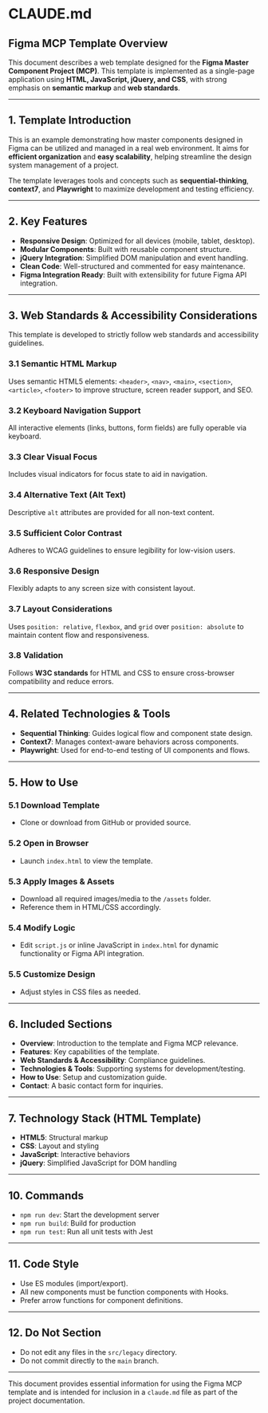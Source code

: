 # CLAUDE.md

## Figma MCP Template Overview

This document describes a web template designed for the **Figma Master Component Project (MCP)**. This template is implemented as a single-page application using **HTML, JavaScript, jQuery, and CSS**, with strong emphasis on **semantic markup** and **web standards**.

---

## 1. Template Introduction

This is an example demonstrating how master components designed in Figma can be utilized and managed in a real web environment. It aims for **efficient organization** and **easy scalability**, helping streamline the design system management of a project.

The template leverages tools and concepts such as **sequential-thinking**, **context7**, and **Playwright** to maximize development and testing efficiency.

---

## 2. Key Features

* **Responsive Design**: Optimized for all devices (mobile, tablet, desktop).
* **Modular Components**: Built with reusable component structure.
* **jQuery Integration**: Simplified DOM manipulation and event handling.
* **Clean Code**: Well-structured and commented for easy maintenance.
* **Figma Integration Ready**: Built with extensibility for future Figma API integration.

---

## 3. Web Standards & Accessibility Considerations

This template is developed to strictly follow web standards and accessibility guidelines.

### 3.1 Semantic HTML Markup

Uses semantic HTML5 elements: `<header>`, `<nav>`, `<main>`, `<section>`, `<article>`, `<footer>` to improve structure, screen reader support, and SEO.

### 3.2 Keyboard Navigation Support

All interactive elements (links, buttons, form fields) are fully operable via keyboard.

### 3.3 Clear Visual Focus

Includes visual indicators for focus state to aid in navigation.

### 3.4 Alternative Text (Alt Text)

Descriptive `alt` attributes are provided for all non-text content.

### 3.5 Sufficient Color Contrast

Adheres to WCAG guidelines to ensure legibility for low-vision users.

### 3.6 Responsive Design

Flexibly adapts to any screen size with consistent layout.

### 3.7 Layout Considerations

Uses `position: relative`, `flexbox`, and `grid` over `position: absolute` to maintain content flow and responsiveness.

### 3.8 Validation

Follows **W3C standards** for HTML and CSS to ensure cross-browser compatibility and reduce errors.

---

## 4. Related Technologies & Tools

* **Sequential Thinking**: Guides logical flow and component state design.
* **Context7**: Manages context-aware behaviors across components.
* **Playwright**: Used for end-to-end testing of UI components and flows.

---

## 5. How to Use

### 5.1 Download Template

* Clone or download from GitHub or provided source.

### 5.2 Open in Browser

* Launch `index.html` to view the template.

### 5.3 Apply Images & Assets

* Download all required images/media to the `/assets` folder.
* Reference them in HTML/CSS accordingly.

### 5.4 Modify Logic

* Edit `script.js` or inline JavaScript in `index.html` for dynamic functionality or Figma API integration.

### 5.5 Customize Design

* Adjust styles in CSS files as needed.

---

## 6. Included Sections

* **Overview**: Introduction to the template and Figma MCP relevance.
* **Features**: Key capabilities of the template.
* **Web Standards & Accessibility**: Compliance guidelines.
* **Technologies & Tools**: Supporting systems for development/testing.
* **How to Use**: Setup and customization guide.
* **Contact**: A basic contact form for inquiries.

---

## 7. Technology Stack (HTML Template)

* **HTML5**: Structural markup
* **CSS**: Layout and styling
* **JavaScript**: Interactive behaviors
* **jQuery**: Simplified JavaScript for DOM handling

---

## 10. Commands

* `npm run dev`: Start the development server
* `npm run build`: Build for production
* `npm run test`: Run all unit tests with Jest

---

## 11. Code Style

* Use ES modules (import/export).
* All new components must be function components with Hooks.
* Prefer arrow functions for component definitions.

---

## 12. Do Not Section

* Do not edit any files in the `src/legacy` directory.
* Do not commit directly to the `main` branch.

---

This document provides essential information for using the Figma MCP template and is intended for inclusion in a `claude.md` file as part of the project documentation.
